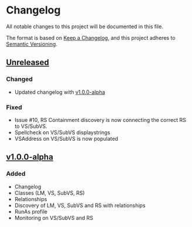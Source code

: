 # Changelog
All notable changes to this project will be documented in this file.

The format is based on [Keep a Changelog](https://keepachangelog.com/en/1.0.0/),
and this project adheres to [Semantic Versioning](https://semver.org/spec/v2.0.0.html).

## [Unreleased]
### Changed
- Updated changelog with [v1.0.0-alpha]

### Fixed
- Issue #10, RS Containment discovery is now connecting the correct RS to VS/SubVS.
- Spellcheck on VS/SubVS displaystrings
- VSAddress on VS/SubVS is now populated

## [v1.0.0-alpha]
### Added
- Changelog
- Classes (LM, VS, SubVS, RS)
- Relationships
- Discovery of LM, VS, SubVS and RS with relationships
- RunAs profile
- Monitoring on VS/SubVS and RS


[Unreleased]: https://github.com/ClasOhlson/CO.Kemp/compare/v1.0.0-alpha...HEAD
[v1.0.0-alpha]: https://github.com/ClasOhlson/CO.Kemp/compare/2363f6e3025e430963c61f8420f05d549ddfe007...v1.0.0-alpha
